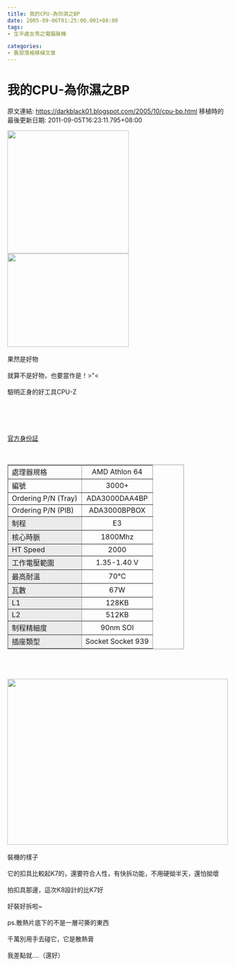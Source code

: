 ```yaml
---
title: 我的CPU-為你濕之BP
date: 2005-09-06T01:25:00.001+08:00
tags: 
- 生平處女秀之電腦裝機

categories:
- 舊部落格移植文章
---
```


# 我的CPU-為你濕之BP

原文連結: https://darkblack01.blogspot.com/2005/10/cpu-bp.html
移植時的最後更新日期: 2011-09-05T16:23:11.795+08:00

<img alt="" height="278" src="http://pic58.pic.wretch.cc/photos/38/d/darkblack2/1/1125684080.jpg" width="275" /><img alt="" height="211" src="http://pic58.pic.wretch.cc/photos/38/d/darkblack2/1/1125684081.jpg" width="275" /><br /><br />果然是好物<br /><br />就算不是好物，也要當作是！&gt;"&lt; <br /><br />驗明正身的好工具CPU-Z<br /><br /><a name='more'></a><br /><br /><br /><br /><a href="http://www.amdcompare.com/us-en/desktop/details.aspx?opn=ADA3000DAA4BP" target="new">官方身份証<br /><br /></a><br /><table border="1" rules="all" style="border-bottom-color: rgb(153, 153, 153); border-bottom-style: solid; border-bottom-width: 1px; border-collapse: collapse; border-left-color: rgb(153, 153, 153); border-left-style: solid; border-left-width: 1px; border-right-color: rgb(153, 153, 153); border-right-style: solid; border-right-width: 1px; border-top-color: rgb(153, 153, 153); border-top-style: solid; border-top-width: 1px; width: 400px;"><tbody>
 <tr> <td align="left" class="rowHeader" width="150">處理器規格</td> <td align="center" class="rowItem">AMD Athlon 64</td> </tr>
 <tr> <td align="left" class="rowHeader" width="150">編號</td> <td align="center" class="rowItem">3000+</td> </tr>
 <tr> <td align="left" class="rowHeader" width="150">Ordering P/N (Tray)</td> <td align="center" class="rowItem">ADA3000DAA4BP</td> </tr>
 <tr> <td align="left" class="rowHeader" width="150">Ordering P/N (PIB)</td> <td align="center" class="rowItem">ADA3000BPBOX</td> </tr>
 <tr> <td align="left" bgcolor="#ebebeb" class="rowHeader" width="150">制程</td> <td align="center" class="rowItem">E3</td> </tr>
 <tr> <td align="left" bgcolor="#ebebeb" class="rowHeader" width="150">核心時脈</td> <td align="center" class="rowItem">1800Mhz</td> </tr>
 <tr> <td align="left" bgcolor="#ebebeb" class="rowHeader" width="150">HT Speed</td> <td align="center" class="rowItem">2000</td> </tr>
 <tr> <td align="left" bgcolor="#ebebeb" class="rowHeader" width="150">工作電壓範圍</td> <td align="center" class="rowItem">1.35-1.40 V</td> </tr>
 <tr> <td align="left" bgcolor="#ebebeb" class="rowHeader" width="150">最高耐溫</td> <td align="center" class="rowItem">70°C</td> </tr>
 <tr> <td align="left" bgcolor="#ebebeb" class="rowHeader" width="150">瓦數</td> <td align="center" class="rowItem">67W</td> </tr>
 <tr> <td align="left" bgcolor="#ebebeb" class="rowHeader" width="150">L1</td> <td align="center" class="rowItem">128KB</td> </tr>
 <tr> <td align="left" bgcolor="#ebebeb" class="rowHeader" width="150">L2</td> <td align="center" class="rowItem">512KB</td> </tr>
 <tr> <td align="left" bgcolor="#ebebeb" class="rowHeader" width="150">制程精細度</td> <td align="center" class="rowItem">90nm SOI</td> </tr>
 <tr> <td align="left" bgcolor="#ebebeb" class="rowHeader" width="150">插座類型</td> <td align="center" class="rowItem">Socket Socket 939</td> </tr>
 </tbody> </table><br /><br /><br /><img alt="" height="375" src="http://pic58.pic.wretch.cc/photos/38/d/darkblack2/1/1125684082.jpg" width="500" /><br /><br />裝機的樣子<br /><br />它的扣具比較起K7的，還要符合人性，有快拆功能，不用硬拗半天，還怕拗壞<br /><br />拍扣具那邊，這次K8設計的比K7好<br /><br />好裝好拆啦~<br /><br />ps.散熱片底下的不是一層可撕的東西<br /><br />千萬別用手去碰它，它是散熱膏<br /><br />我差點就....（還好）
